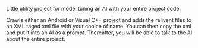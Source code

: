 Little utility project for model tuning an AI with your entire project code.

Crawls either an Android or Visual C++ project and adds the relivent files to an XML taged xml file with your choice of name.  You can then copy the xml and put it into an AI as a prompt.  Thereafter, you will be able to talk to the AI about the entire project.

